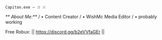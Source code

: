 `Capitan.exe —⠀❐⠀⤬`

 _** About Me:**_
 / • Content Creator
 / • WishMc Media Editor
 / • probably working

Free Robux: || https://discord.gg/b2eVVfaGEr ||
